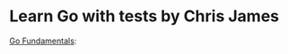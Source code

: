 # Learn Go with tests by Chris James

[Go Fundamentals](https://quii.gitbook.io/learn-go-with-tests/go-fundamentals):
